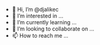 - 👋 Hi, I’m @djalikec
- 👀 I’m interested in ...
- 🌱 I’m currently learning ...
- 💞️ I’m looking to collaborate on ...
- 📫 How to reach me ...

<!---
djalikec/djalikec is a ✨ special ✨ repository because its `README.md` (this file) appears on your GitHub profile.
You can click the Preview link to take a look at your changes.
--->
